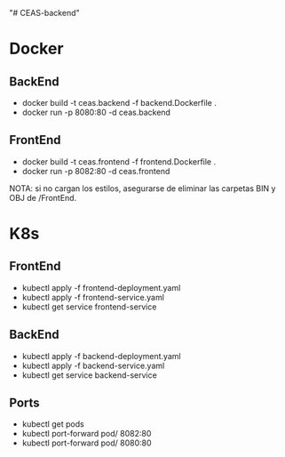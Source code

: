 "# CEAS-backend" 

# Docker

## BackEnd 

- docker build -t ceas.backend -f backend.Dockerfile .
- docker run -p 8080:80 -d ceas.backend

## FrontEnd

- docker build -t ceas.frontend -f frontend.Dockerfile .
- docker run -p 8082:80 -d ceas.frontend

NOTA: si no cargan los estilos, asegurarse de eliminar las carpetas BIN y OBJ de /FrontEnd.


# K8s

## FrontEnd

- kubectl apply -f frontend-deployment.yaml
- kubectl apply -f frontend-service.yaml
- kubectl get service frontend-service

## BackEnd 

- kubectl apply -f backend-deployment.yaml
- kubectl apply -f backend-service.yaml
- kubectl get service backend-service


## Ports
- kubectl get pods 
- kubectl port-forward pod/ <IDpod-Front> 8082:80
- kubectl port-forward pod/ <IDpod-Back> 8080:80





